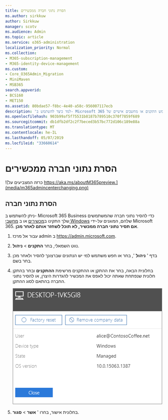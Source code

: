 ```yaml
---
title: הסרת נתוני חברה ממכשירים
ms.author: sirkkuw
author: Sirkkuw
manager: scotv
ms.audience: Admin
ms.topic: article
ms.service: o365-administration
localization_priority: Normal
ms.collection:
- M365-subscription-management
- M365-identity-device-management
ms.custom:
- Core_O365Admin_Migration
- MiniMaven
- MSB365
search.appverid:
- BCS160
- MET150
ms.assetid: 80bdae57-f8bc-4e40-a58c-956007117ecb
description: 'למד כיצד להשתמש ב- Microsoft 365 עסקיים כדי להסיר נתוני החברה משתמש התקנים או מחשבים אישיים של Windows. '
ms.openlocfilehash: 903b99af5f75531b8187b789510c370f7859f689
ms.sourcegitcommit: db1dfb2df2c2f7beced3b57bc772d106c189e88a
ms.translationtype: MT
ms.contentlocale: he-IL
ms.lasthandoff: 05/07/2019
ms.locfileid: "33660614"
---
```

# <a name="remove-company-data-from-devices"></a>הסרת נתוני חברה ממכשירים

![כרזה המצביעים על https://aka.ms/aboutM365preview.](media/m365admincenterchanging.png)

## <a name="remove-company-data"></a>הסרת נתוני חברה

ניתן להשתמש ב- Microsoft 365 Business כדי להסיר נתוני חברה שהמשתמשים שלך התקינו ב[מכשירים](app-protection-settings-for-android-and-ios.md) או ב [מחשבי Windows](protection-settings-for-windows-10-devices.md) שלהם, המוגנים על-ידי Microsoft 365. **אם תסיר נתוני חברה ממכשיר, לא תוכל לשחזר אותם לאחר מכן**. 
  
1. עבור אל מרכז admin ב <a href="https://go.microsoft.com/fwlink/p/?linkid=837890" target="_blank">https://admin.microsoft.com</a>.
    
2. נווט השמאלי, בחר **התקנים** \> **ניהול**.  
  
3. בדף ' **ניהול** ', בחר או חפש משתמש למי יש הנתונים שברצונך להסיר ולאחר מכן בחר בשם. 
    
4. בחלונית הבאה, בחר את ההתקן או ההתקנים מרשימת **ההתקנים** ובחר בהתקן חלונית שנפתחת שאתה יכול לאפס את המכשיר להגדרות היצרן, או להסיר נתוני החברה בהתאם לסוג ההתקן. 
    
    ![On the remove comapany data pane, select the device from which you want to remove the data.](media/resetorremove.png)
  
5. בחלונית אישור, בחרו ' **אשר** \> **סגור**.
    


